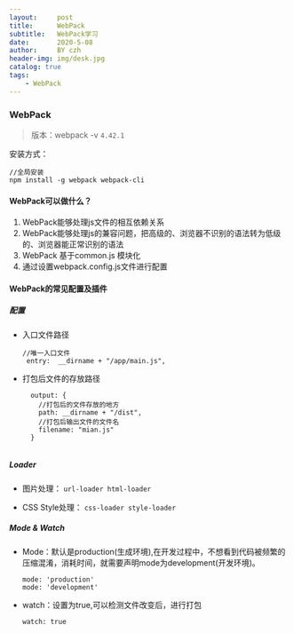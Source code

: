 ```yaml
---
layout:     post
title:      WebPack
subtitle:   WebPack学习
date:       2020-5-08
author:     BY czh
header-img: img/desk.jpg
catalog: true
tags:
    - WebPack
---
```


### WebPack

>版本：webpack -v `4.42.1`

安装方式：

```
//全局安装
npm install -g webpack webpack-cli
```	

#### WebPack可以做什么？

1. WebPack能够处理js文件的相互依赖关系
2. WebPack能够处理js的兼容问题，把高级的、浏览器不识别的语法转为低级的、浏览器能正常识别的语法
3. WebPack 基于common.js 模块化
4. 通过设置webpack.config.js文件进行配置

#### WebPack的常见配置及插件

##### 配置

* 入口文件路径

	```
	//唯一入口文件
	 entry:  __dirname + "/app/main.js",
	
	```
 
* 打包后文件的存放路径

	```
	  output: {
	    //打包后的文件存放的地方
	    path: __dirname + "/dist",
	    //打包后输出文件的文件名
	    filename: "mian.js"
	  }
	  
	```
	
##### Loader

* 图片处理：
`url-loader	html-loader`

* CSS Style处理：
`css-loader	style-loader`

##### Mode & Watch

* Mode：默认是production(生成环境),在开发过程中，不想看到代码被频繁的压缩混淆，消耗时间，就需要声明mode为development(开发环境)。
  	
	```
	mode: 'production'
	mode: 'development'
	```
 
* watch：设置为true,可以检测文件改变后，进行打包

	`watch: true`

